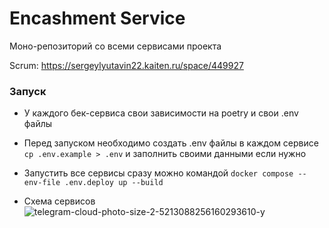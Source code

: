 # Encashment Service

Моно-репозиторий со всеми сервисами проекта

Scrum: https://sergeylyutavin22.kaiten.ru/space/449927

### Запуск
- У каждого бек-сервиса свои зависимости на poetry и свои .env файлы
- Перед запуском необходимо создать .env файлы в каждом сервисе
    `cp .env.example > .env`
    и заполнить своими данными если нужно
- Запустить все сервисы сразу можно командой
    `docker compose --env-file .env.deploy up --build`

- Схема сервисов
  ![telegram-cloud-photo-size-2-5213088256160293610-y](https://github.com/user-attachments/assets/848d0103-59c6-4598-95d7-11f84d7ab27d)
